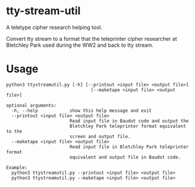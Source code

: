 # tty-stream-util
A teletype cipher research helping tool.

Convert tty stream to a format that the teleprinter cipher researcher at Bletchley Park used during the WW2 and back to tty stream.

# Usage
```
python3 ttystreamutil.py [-h] [--printout <input file> <output file>]
                                [--maketape <input file> <output file>]

optional arguments:
  -h, --help            show this help message and exit
  --printout <input file> <output file>
                        Read input file in Baudot code and output the
                        Bletchley Park teleprinter format equivalent to the
                        screen and output file.
  --maketape <input file> <output file>
                        Read input file in Bletchley Park teleprinter format
                        equivalent and output file in Baudot code.

Example:
  python3 ttystreamutil.py --printout <input file> <output file>
  python3 ttystreamutil.py --maketape <input file> <output file>
```
